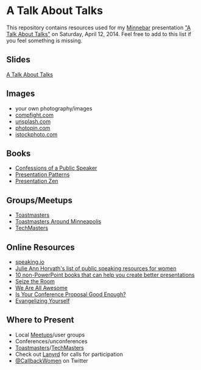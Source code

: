# A Talk About Talks #

This repository contains resources used for my [Minnebar][19] presentation ["A Talk About Talks"][20] on Saturday, April 12, 2014. Feel free to add to this list if you feel something is missing.

## Slides ##

[A Talk About Talks][1]

## Images ##

* your own photography/images
* [compfight.com][2]
* [unsplash.com][3]
* [photopin.com][4]
* [istockphoto.com][5]

## Books ##

* [Confessions of a Public Speaker][6]
* [Presentation Patterns][7]
* [Presentation Zen][8]

## Groups/Meetups ##

* [Toastmasters][9]
* [Toastmasters Around Minneapolis][10]
* [TechMasters][11]

## Online Resources ##

* [speaking.io][12]
* [Julie Ann Horvath's list of public speaking resources for women][13]
* [10 non-PowerPoint books that can help you create better presentations][14]
* [Seize the Room][15]
* [We Are All Awesome][16]
* [Is Your Conference Proposal Good Enough?][17]
* [Evangelizing Yourself][18]

## Where to Present ##
* Local [Meetups][21]/user groups
* Conferences/unconferences
* [Toastmasters][9]/[TechMasters][11]
* Check out [Lanyrd][22] for calls for participation
* [@CallbackWomen][23] on Twitter


[1]: http://www.slideshare.net/jennapederson/a-talk-about-talks
[2]: http://compfight.com/
[3]: http://unsplash.com/
[4]: http://photopin.com/
[5]: http://www.istockphoto.com/
[6]: http://www.amazon.com/Confessions-Public-Speaker-English/dp/1449301959/
[7]: http://www.amazon.com/Presentation-Patterns-Techniques-Crafting-Presentations/dp/0321820800
[8]: http://www.amazon.com/Presentation-Zen-Simple-Design-Delivery/dp/0321811984
[9]: http://www.toastmasters.org/
[10]: http://toastmasters.meetup.com/cities/us/mn/minneapolis/
[11]: http://techmasters-tc.com/
[12]: http://speaking.io/
[13]: https://github.com/nrrrdcore/public-speaking/blob/master/resources.md
[14]: http://www.presentationzen.com/presentationzen/2009/12/10-books-to-read-in-2010.html
[15]: http://seizetheroom.com/
[16]: http://weareallaweso.me/
[17]: http://rckbt.me/2014/01/conference-proposals/
[18]: http://www.slideshare.net/whitneyhess/evangelizing-yourself-1184852
[19]: http://minnestar.org/minnebar/
[20]: http://sessions.minnestar.org/
[21]: http://www.meetup.com/
[22]: http://lanyrd.com/calls/
[23]: https://twitter.com/callbackwomen
